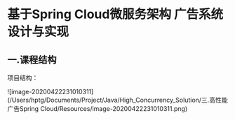 # 基于Spring Cloud微服务架构 广告系统设计与实现

## 一.课程结构

项目结构：

![image-20200422231010311](/Users/hptg/Documents/Project/Java/High_Concurrency_Solution/三.高性能广告Spring Cloud/Resources/image-20200422231010311.png)

